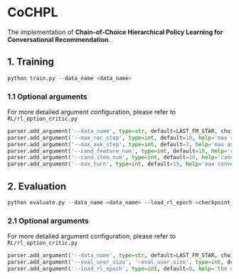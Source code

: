 # CoCHPL

The implementation of **Chain-of-Choice Hierarchical Policy Learning for Conversational Recommendation**.

## 1. Training

```python
python train.py --data_name <data_name>
```

### 1.1 Optional arguments

For more detailed argument configuration, please refer to `RL/rl_option_critic.py`

```python
parser.add_argument('--data_name', type=str, default=LAST_FM_STAR, choices=[LAST_FM_STAR, YELP_STAR, BOOK, MOVIE])
parser.add_argument('--max_rec_step', type=int, default=10, help='max recommend step in one turn')
parser.add_argument('--max_ask_step', type=int, default=3, help='max ask step in one turn')
parser.add_argument('--cand_feature_num', type=int, default=10, help='candidate sampling number')
parser.add_argument('--cand_item_num', type=int, default=10, help='candidate item sampling number')
parser.add_argument('--max_turn', type=int, default=15, help='max conversation turn')
```



## 2. Evaluation

```python
python evaluate.py --data_name <data_name> --load_rl_epoch <checkpoint_epoch> --eval_user_size 0
```

### 2.1 Optional arguments

For more detailed argument configuration, please refer to `RL/rl_option_critic.py`

```python
parser.add_argument('--data_name', type=str, default=LAST_FM_STAR, choices=[LAST_FM_STAR, YELP_STAR, BOOK, MOVIE])
parser.add_argument('--eval_user_size', '-eval_user_size', type=int, default=100, help='Select 0 to evaluate the full test dataset')
parser.add_argument('--load_rl_epoch', type=int, default=0, help='the epoch of loading rl model')
```

